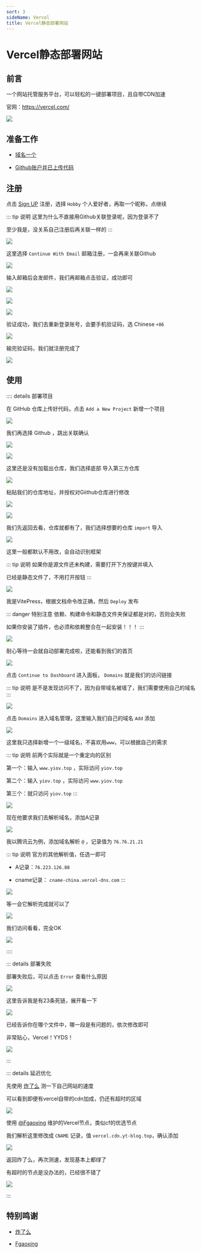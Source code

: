 ```yaml
---
sort: 3
sideName: Vercel
title: Vercel静态部署网站
---
```


# Vercel静态部署网站





## 前言

一个网站托管服务平台，可以轻松的一键部署项目，且自带CDN加速

官网：https://vercel.com/

![](/websiteRelated/static/pages/vercel/vercel-01.png)




## 准备工作

* [域名一个](../base/domainName/introduce.md)

* [Github账户并已上传代码](./github.md)




## 注册

点击 [Sign UP](https://vercel.com/signup) 注册，选择 `Hobby` 个人爱好者，再取一个昵称，点继续

::: tip 说明
这里为什么不直接用Github关联登录呢，因为登录不了

至少我是，没关系自己注册后再关联一样的
:::

![](/websiteRelated/static/pages/vercel/vercel-02.png)


这里选择 `Continue With Email` 邮箱注册，一会再来关联Github

![](/websiteRelated/static/pages/vercel/vercel-03.png)


输入邮箱后会发邮件，我们再邮箱点击验证，成功即可

![](/websiteRelated/static/pages/vercel/vercel-04.png)

![](/websiteRelated/static/pages/vercel/vercel-05.png)

![](/websiteRelated/static/pages/vercel/vercel-06.png)

验证成功，我们去重新登录账号，会要手机验证码，选 Chinese `+86`

![](/websiteRelated/static/pages/vercel/vercel-07.png)


输完验证码，我们就注册完成了

![](/websiteRelated/static/pages/vercel/vercel-08.png)



## 使用


:::: details 部署项目

在 GitHub 仓库上传好代码，点击 `Add a New Project` 新增一个项目

![](/websiteRelated/static/pages/vercel/vercel-09.png)


我们再选择 Github ，跳出关联确认

![](/websiteRelated/static/pages/vercel/vercel-10.png)

![](/websiteRelated/static/pages/vercel/vercel-11.png)

这里还是没有加载出仓库，我们选择底部 导入第三方仓库

![](/websiteRelated/static/pages/vercel/vercel-12.png)


粘贴我们的仓库地址，并授权对Giithub仓库进行修改

![](/websiteRelated/static/pages/vercel/vercel-13.png)

![](/websiteRelated/static/pages/vercel/vercel-14.png)


我们先返回去看，仓库就都有了，我们选择想要的仓库 `import` 导入

![](/websiteRelated/static/pages/vercel/vercel-15.png)

这里一般都默认不用改，会自动识别框架

::: tip 说明
如果你是源文件还未构建，需要打开下方按键并填入

已经是静态文件了，不用打开按钮
:::

![](/websiteRelated/static/pages/vercel/vercel-16.png)


我是VitePress，根据文档命令改正确，然后 `Deploy` 发布

::: danger 特别注意
依赖、构建命令和静态文件夹保证都是对的，否则会失败

如果你安装了插件，也必须和依赖整合在一起安装！！！
:::

![](/websiteRelated/static/pages/vercel/vercel-17.png)



耐心等待一会就自动部署完成啦，还能看到我们的首页


![](/websiteRelated/static/pages/vercel/vercel-18.png)


点击 `Continue to Dashboard` 进入面板， `Domains` 就是我们的访问链接

::: tip 说明
是不是发现访问不了，因为自带域名被墙了，我们需要使用自己的域名
:::

![](/websiteRelated/static/pages/vercel/vercel-19.png)


点击  `Domains` 进入域名管理，这里输入我们自己的域名 `Add` 添加

![](/websiteRelated/static/pages/vercel/vercel-20.png)

这里我只选择新增一个一级域名，不喜欢用`www`，可以根据自己的需求

::: tip 说明
前两个实际就是一个重定向的区别

第一个：输入 `www.yiov.top` ，实际访问 `yiov.top`

第二个：输入 `yiov.top` ，实际访问 `www.yiov.top`

第三个：就只访问 `yiov.top`
:::

![](/websiteRelated/static/pages/vercel/vercel-21.png)

现在他要求我们去解析域名，添加A记录

![](/websiteRelated/static/pages/vercel/vercel-22.png)

我以腾讯云为例，添加域名解析 `@` ，记录值为 `76.76.21.21`

::: tip 说明
官方的其他解析值，任选一即可

* A记录：`76.223.126.88`

* cname记录： `cname-china.vercel-dns.com`
:::

![](/websiteRelated/static/pages/vercel/vercel-23.png)

等一会它解析完成就可以了

![](/websiteRelated/static/pages/vercel/vercel-24.png)


我们访问看看，完全OK

![](/websiteRelated/static/pages/vercel/vercel-25.png)

::::





::: details 部署失败

部署失败后，可以点击 `Error` 查看什么原因

![](/websiteRelated/static/pages/vercel/vercel-26.png)

这里告诉我是有23条死链，展开看一下

![](/websiteRelated/static/pages/vercel/vercel-27.png)

已经告诉你在哪个文件中，哪一段是有问题的，依次修改即可

非常贴心，Vercel！YYDS！

![](/websiteRelated/static/pages/vercel/vercel-28.png)

:::




::: details 延迟优化

先使用 [炸了么](https://zhale.me/http/) 测一下自己网站的速度

可以看到即便有vercel自带的cdn加成，仍还有超时的区域

![](/websiteRelated/static/pages/vercel/vercel-29.png)


使用 [@Fgaoxing](https://www.yt-blog.top/9952/) 维护的Vercel节点，类似cf的优选节点

我们解析这里修改成 `CNAME` 记录，值 `vercel.cdn.yt-blog.top`，确认添加

![](/websiteRelated/static/pages/vercel/vercel-30.png)


返回炸了么，再次测速，发现基本上都绿了

有超时的节点是没办法的，已经很不错了

![](/websiteRelated/static/pages/vercel/vercel-31.png)

:::




## 特别鸣谢

* [炸了么](https://zhale.me/http/)

* [Fgaoxing](https://www.yt-blog.top/)